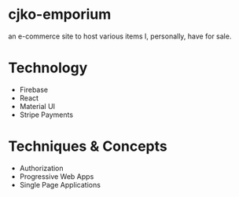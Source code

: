 # cjko-emporium
an e-commerce site to host various items I, personally, have for sale.

# Technology 
- Firebase
- React
- Material UI
- Stripe Payments

# Techniques & Concepts
- Authorization
- Progressive Web Apps
- Single Page Applications
